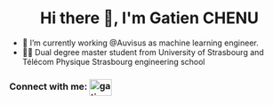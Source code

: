 <h1 align="center">Hi there 👋, I'm Gatien CHENU</h1>

  - 🔭 I’m currently working @Auvisus as machine learning engineer.<br>
  - 🧑‍🎓 Dual degree master student from University of Strasbourg and Télécom Physique Strasbourg engineering school

<h3 align="left">Connect with me: <a href="http://www.linkedin.com/in/gatien-chenu-a25992238" target="_blank"><img align="center" src="https://raw.githubusercontent.com/rahuldkjain/github-profile-readme-generator/master/src/images/icons/Social/linked-in-alt.svg" alt="gatien-chenu-linkedin" height="30" width="40" /></a>
</h3>

